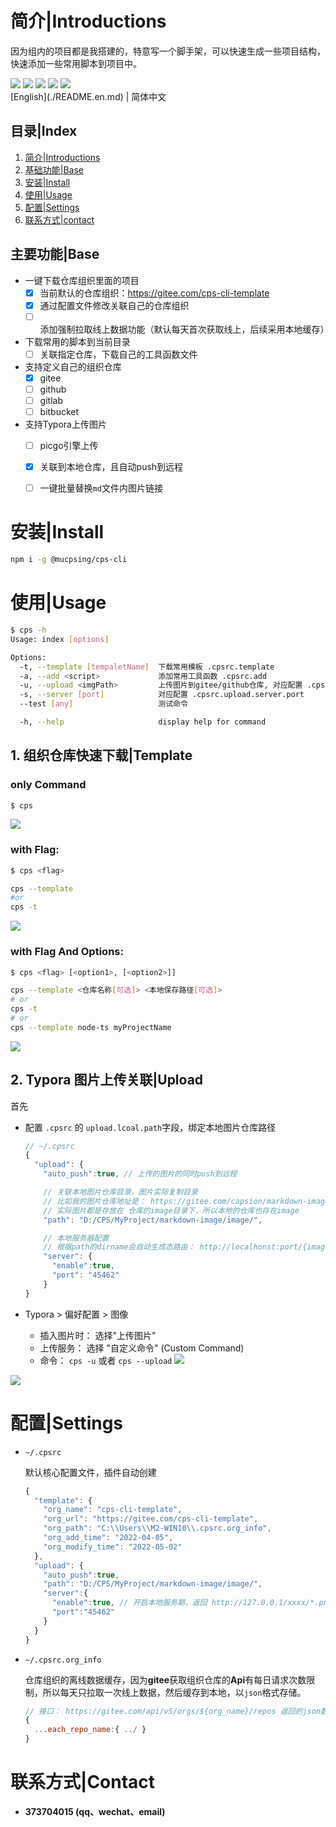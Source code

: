 # 简介|Introductions

因为组内的项目都是我搭建的，特意写一个脚手架，可以快速生成一些项目结构，快速添加一些常用脚本到项目中。

<div>
    <img flex="left" src="https://img.shields.io/badge/npm-%3E%3D6.x-blue"/>
    <img flex="left" src="https://img.shields.io/badge/node-%3E%3D16.11-brightgreen"/>
    <img flex="left" src="https://img.shields.io/github/license/caoxiemeihao/electron-vite-vue?style=flat"/>
    <img flex="left" src="https://img.shields.io/badge/JavaScript-F7DF1E?style=flat&logo=javascript&logoColor=white"/>
    <img flex="left" src="https://img.shields.io/badge/Sublime%20Text-FF9800?style=flat&logo=Sublime%20Text&logoColor=white"/>
</div>
[English](./README.en.md) | 简体中文



## 目录|Index

1. [简介|Introductions](#简介|Introductions)
2. [基础功能|Base](##基础功能|Base)
3. [安装|Install](#安装|Install)
4. [使用|Usage](#使用|Usage)
5. [配置|Settings](#配置|Settings)
6. [联系方式|contact](#联系方式|contact)



## 主要功能|Base

- 一键下载仓库组织里面的项目
  - [x] 当前默认的仓库组织：https://gitee.com/cps-cli-template
  - [x] 通过配置文件修改关联自己的仓库组织
  - [ ] 添加强制拉取线上数据功能（默认每天首次获取线上，后续采用本地缓存）
- 下载常用的脚本到当前目录
  - [ ] 关联指定仓库，下载自己的工具函数文件
- 支持定义自己的组织仓库
  - [x] gitee
  - [ ] github
  - [ ] gitlab
  - [ ] bitbucket

- 支持Typora上传图片
  - [ ] picgo引擎上传
  - [x] 关联到本地仓库，且自动push到远程
  - [ ] 一键批量替换`md`文件内图片链接





# 安装|Install

```bash
npm i -g @mucpsing/cps-cli
```



# 使用|Usage

```bash
$ cps -h
Usage: index [options]

Options:
  -t, --template [tempaletName]  下载常用模板 .cpsrc.template
  -a, --add <script>             添加常用工具函数 .cpsrc.add
  -u, --upload <imgPath>         上传图片到gitee/github仓库, 对应配置 .cpsrc.upload
  -s, --server [port]            对应配置 .cpsrc.upload.server.port
  --test [any]                   测试命令

  -h, --help                     display help for command
```



## 1. 组织仓库快速下载|Template

### **only Command**

```bash
$ cps
```

![](screenshot/cps.gif)



### **with Flag:**

```bash
$ cps <flag>

cps --template
#or
cps -t
```

![](screenshot/cps@template.gif)





### **with Flag And Options:**

```bash
$ cps <flag> [<option1>, [<option2>]]

cps --template <仓库名称[可选]> <本地保存路径[可选]>
# or
cps -t
# or
cps --template node-ts myProjectName
```

![](screenshot/cps@template@projectName.gif)







## 2. Typora 图片上传关联|Upload

首先

- 配置 `.cpsrc` 的 `upload.lcoal.path`字段，绑定本地图片仓库路径

  ```js
  // ~/.cpsrc
  {
    "upload": {
      "auto_push":true, // 上传的图片的同时push到远程

      // 关联本地图片仓库目录，图片实际复制目录
      // 比如我的图片仓库地址是： https://gitee.com/capsion/markdown-image
      // 实际图片都是存放在 仓库的image目录下，所以本地的仓库也存在image
      "path": "D:/CPS/MyProject/markdown-image/image/",

      // 本地服务器配置
      // 根据path的dirname会自动生成态路由： http://localhonst:port/{image}/*.png|jpg
      "server": {
        "enable":true,
        "port": "45462"
      }
  }
  ```



- Typora > 偏好配置 > 图像
  - 插入图片时： 选择"上传图片"
  - 上传服务：  选择 "自定义命令" (Custom Command)
  - 命令： `cps -u` 或者 `cps --upload`
  ![](screenshot/cps@u.png)


![](screenshot/cps@u.gif)


# 配置|Settings

- `~/.cpsrc`

  默认核心配置文件，插件自动创建

  ```js
  {
    "template": {
      "org_name": "cps-cli-template",
      "org_url": "https://gitee.com/cps-cli-template",
      "org_path": "C:\\Users\\M2-WIN10\\.cpsrc.org_info",
      "org_add_time": "2022-04-05",
      "org_modify_time": "2022-05-02"
    },
    "upload": {
      "auto_push":true,
      "path": "D:/CPS/MyProject/markdown-image/image/",
      "server":{
        "enable":true, // 开启本地服务期，返回 http://127.0.0.1/xxxx/*.png 图片格式
        "port":"45462"
      }
    }
  }
  ```



- `~/.cpsrc.org_info`

  仓库组织的离线数据缓存，因为**gitee**获取组织仓库的**Api**有每日请求次数限制，所以每天只拉取一次线上数据，然后缓存到本地，以`json`格式存储。



  ```js
  // 接口： https://gitee.com/api/v5/orgs/${org_name}/repos 返回的json数据结果：
  {
    ...each_repo_name:{ ../ }
  }
  ```
  
  

# 联系方式|Contact

- **373704015 (qq、wechat、email)**
